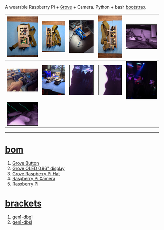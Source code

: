 A wearable Raspberry Pi + <a href="https://wiki.seeedstudio.com/Grove_System/">Grove</a> + Camera. Python + bash <a href="https://github.com/kamangir/dec82">bootstrap</a>.

| [![image](../images/dec82-1.jpg)](https://github.com/kamangir/blue-bracket/blob/main/images/dec82-1.jpg) | [![image](../images/dec82-2.jpg)](https://github.com/kamangir/blue-bracket/blob/main/images/dec82-2.jpg) | [![image](../images/dec82-3.jpg)](https://github.com/kamangir/blue-bracket/blob/main/images/dec82-3.jpg) | [![image](../images/dec82-4.jpg)](https://github.com/kamangir/blue-bracket/blob/main/images/dec82-4.jpg) | [![image](../images/dec82-5.jpg)](https://github.com/kamangir/blue-bracket/blob/main/images/dec82-5.jpg) |
| --- | --- | --- | --- | --- |
| [![image](../images/dec82-6.jpg)](https://github.com/kamangir/blue-bracket/blob/main/images/dec82-6.jpg) | [![image](../images/dec82-7.jpg)](https://github.com/kamangir/blue-bracket/blob/main/images/dec82-7.jpg) | [![image](../images/dec82-8.jpg)](https://github.com/kamangir/blue-bracket/blob/main/images/dec82-8.jpg) | [![image](../images/dec82-9.jpg)](https://github.com/kamangir/blue-bracket/blob/main/images/dec82-9.jpg) | [![image](../images/dec82-10.jpg)](https://github.com/kamangir/blue-bracket/blob/main/images/dec82-10.jpg) |
| [![image](../images/dec82-11.jpg)](https://github.com/kamangir/blue-bracket/blob/main/images/dec82-11.jpg) |  |  |  |  |

---

# [bom](../parts.md)

1. [Grove Button](../parts.md#grove-button)
1. [Grove OLED 0.96" display](../parts.md#grove-oled-096-display)
1. [Grove Raspberry Pi Hat](../parts.md#grove-raspberry-pi-hat)
1. [Raspberry Pi Camera](../parts.md#raspberry-pi-camera)
1. [Raspberry Pi](../parts.md#raspberry-pi)

# [brackets](../brackets)

1. [gen1-dbgl](../brackets/gen1-dbgl/gen1-dbgl.stl)
1. [gen1-dbsl](../brackets/gen1-dbsl/gen1-dbsl.stl)

